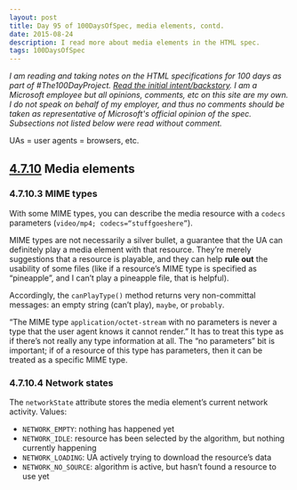 ```yaml
---
layout: post
title: Day 95 of 100DaysOfSpec, media elements, contd.
date: 2015-08-24
description: I read more about media elements in the HTML spec.
tags: 100DaysOfSpec
---
```


*I am reading and taking notes on the HTML specifications for 100 days as part of #The100DayProject. [Read the initial intent/backstory](http://melanie-richards.com/blog/100-day-project). I am a Microsoft employee but all opinions, comments, etc on this site are my own. I do not speak on behalf of my employer, and thus no comments should be taken as representative of Microsoft's official opinion of the spec. Subsections not listed below were read without comment.*

UAs = user agents = browsers, etc.

## [4.7.10](http://www.w3.org/TR/html5/embedded-content-0.html#media-elements) Media elements

### 4.7.10.3 MIME types

With some MIME types, you can describe the media resource with a `codecs` parameters (`video/mp4; codecs=“stuffgoeshere”`).

MIME types are not necessarily a silver bullet, a guarantee that the UA can definitely play a media element with that resource. They’re merely suggestions that a resource is playable, and they can help **rule out** the usability of some files (like if a resource’s MIME type is specified as “pineapple”, and I can’t play a pineapple file, that is helpful).

Accordingly, the `canPlayType()` method returns very non-committal messages: an empty string (can’t play), `maybe`, or `probably`.

“The MIME type `application/octet-stream` with no parameters is never a type that the user agent knows it cannot render.” It has to treat this type as if there’s not really any type information at all. The “no parameters” bit is important; if of a resource of this type has parameters, then it can be treated as a specific MIME type.

### 4.7.10.4 Network states

The `networkState` attribute stores the media element’s current network activity. Values:

* `NETWORK_EMPTY`: nothing has happened yet
* `NETWORK_IDLE`: resource has been selected by the algorithm, but nothing currently happening
* `NETWORK_LOADING`: UA actively trying to download the resource’s data
* `NETWORK_NO_SOURCE`: algorithm is active, but hasn’t found a resource to use yet